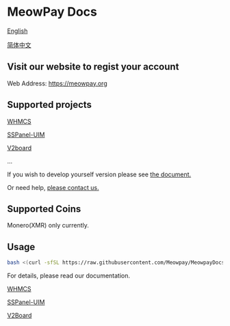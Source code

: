 # MeowPay Docs
[English](https://github.com/Meowpay/MeowpayDocs/blob/main/README_EN.md)

[简体中文](https://github.com/Meowpay/MeowpayDocs/blob/main/README_CN.md)

## Visit our website to regist your account  
Web Address: <a href="https://meowpay.org" target="_blank" >https://meowpay.org</a>

## Supported projects
[WHMCS](https://www.whmcs.com/)

[SSPanel-UIM](https://github.com/Anankke/SSPanel-Uim)

[V2board](https://github.com/v2board/v2board)

...

If you wish to develop yourself version please see <a href="https://meowpay.org/docs" target="_blank">the document.</a>

Or need help, <a href="https://t.me/MeowPayChannel">please contact us.</a>

## Supported Coins
Monero(XMR) only currently.
## Usage

``` bash
bash <(curl -sfSL https://raw.githubusercontent.com/Meowpay/MeowpayDocs/main/install.sh)
```

For details, please read our documentation.

[WHMCS](https://github.com/Meowpay/MeowpayDocs/blob/main/docs/WHMCS_EN.md)

[SSPanel-UIM](https://github.com/Meowpay/MeowpayDocs/blob/main/docs/SSPanel-UIM.md)

[V2Board](https://github.com/Meowpay/MeowpayDocs/blob/main/docs/V2board.md)
